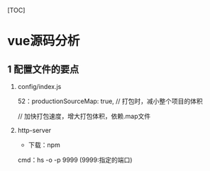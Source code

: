 [TOC]

# vue源码分析

## 1 配置文件的要点

1. config/index.js

   52：productionSourceMap: true,  // 打包时，减小整个项目的体积

   // 加快打包速度，增大打包体积，依赖.map文件

2. http-server

   - 下载：npm 

   cmd：hs -o -p 9999      (9999:指定的端口)